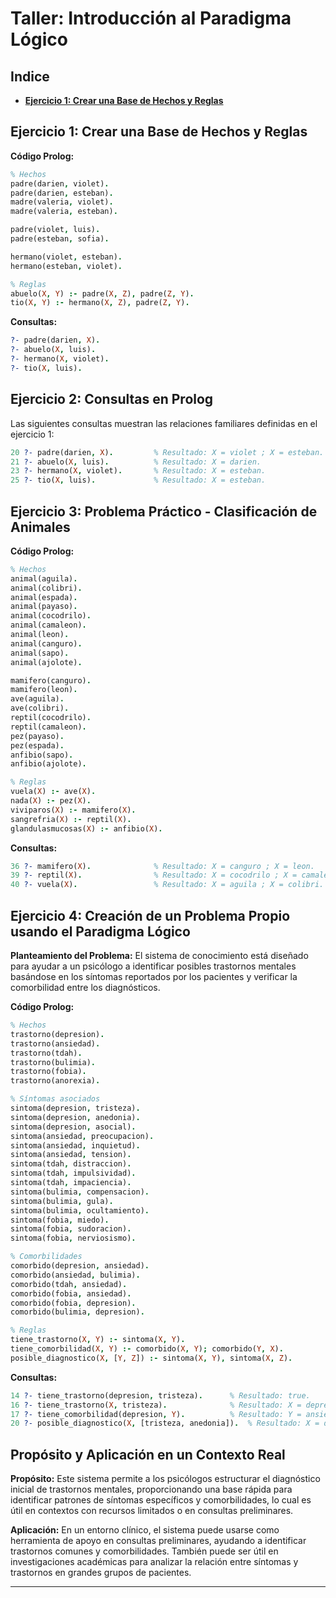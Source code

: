 # Taller: Introducción al Paradigma Lógico

## Indice
- [**Ejercicio 1: Crear una Base de Hechos y Reglas**](#ejercicio_1_crear_una_base_de_hechos_y_reglas)

## Ejercicio 1: Crear una Base de Hechos y Reglas

**Código Prolog:**

```prolog
% Hechos
padre(darien, violet).
padre(darien, esteban).
madre(valeria, violet).
madre(valeria, esteban).

padre(violet, luis).
padre(esteban, sofia).

hermano(violet, esteban).
hermano(esteban, violet).

% Reglas
abuelo(X, Y) :- padre(X, Z), padre(Z, Y).
tio(X, Y) :- hermano(X, Z), padre(Z, Y).
```

**Consultas:**

```prolog
?- padre(darien, X).
?- abuelo(X, luis).
?- hermano(X, violet).
?- tio(X, luis).
```

## Ejercicio 2: Consultas en Prolog

Las siguientes consultas muestran las relaciones familiares definidas en el ejercicio 1:

```prolog
20 ?- padre(darien, X).         % Resultado: X = violet ; X = esteban.
21 ?- abuelo(X, luis).          % Resultado: X = darien.
23 ?- hermano(X, violet).       % Resultado: X = esteban.
25 ?- tio(X, luis).             % Resultado: X = esteban.
```

## Ejercicio 3: Problema Práctico - Clasificación de Animales

**Código Prolog:**

```prolog
% Hechos
animal(aguila).
animal(colibri).
animal(espada).
animal(payaso).
animal(cocodrilo).
animal(camaleon).
animal(leon).
animal(canguro).
animal(sapo).
animal(ajolote).

mamifero(canguro).
mamifero(leon).
ave(aguila).
ave(colibri).
reptil(cocodrilo).
reptil(camaleon).
pez(payaso).
pez(espada).
anfibio(sapo).
anfibio(ajolote).

% Reglas
vuela(X) :- ave(X).
nada(X) :- pez(X).
viviparos(X) :- mamifero(X).
sangrefria(X) :- reptil(X).
glandulasmucosas(X) :- anfibio(X).
```

**Consultas:**

```prolog
36 ?- mamifero(X).              % Resultado: X = canguro ; X = leon.
39 ?- reptil(X).                % Resultado: X = cocodrilo ; X = camaleon.
40 ?- vuela(X).                 % Resultado: X = aguila ; X = colibri.
```

## Ejercicio 4: Creación de un Problema Propio usando el Paradigma Lógico

**Planteamiento del Problema:**
El sistema de conocimiento está diseñado para ayudar a un psicólogo a identificar posibles trastornos mentales basándose en los síntomas reportados por los pacientes y verificar la comorbilidad entre los diagnósticos. 

**Código Prolog:**

```prolog
% Hechos
trastorno(depresion).
trastorno(ansiedad).
trastorno(tdah).
trastorno(bulimia).
trastorno(fobia).
trastorno(anorexia).

% Síntomas asociados
sintoma(depresion, tristeza).
sintoma(depresion, anedonia).
sintoma(depresion, asocial).
sintoma(ansiedad, preocupacion).
sintoma(ansiedad, inquietud).
sintoma(ansiedad, tension).
sintoma(tdah, distraccion).
sintoma(tdah, impulsividad).
sintoma(tdah, impaciencia).
sintoma(bulimia, compensacion).
sintoma(bulimia, gula).
sintoma(bulimia, ocultamiento).
sintoma(fobia, miedo).
sintoma(fobia, sudoracion).
sintoma(fobia, nerviosismo).

% Comorbilidades
comorbido(depresion, ansiedad).
comorbido(ansiedad, bulimia).
comorbido(tdah, ansiedad).
comorbido(fobia, ansiedad).
comorbido(fobia, depresion).
comorbido(bulimia, depresion).

% Reglas
tiene_trastorno(X, Y) :- sintoma(X, Y).
tiene_comorbilidad(X, Y) :- comorbido(X, Y); comorbido(Y, X).
posible_diagnostico(X, [Y, Z]) :- sintoma(X, Y), sintoma(X, Z).
```

**Consultas:**

```prolog
14 ?- tiene_trastorno(depresion, tristeza).      % Resultado: true.
16 ?- tiene_trastorno(X, tristeza).              % Resultado: X = depresion.
17 ?- tiene_comorbilidad(depresion, Y).          % Resultado: Y = ansiedad ; Y = fobia ; Y = bulimia.
20 ?- posible_diagnostico(X, [tristeza, anedonia]).  % Resultado: X = depresion.
```

## Propósito y Aplicación en un Contexto Real

**Propósito:** Este sistema permite a los psicólogos estructurar el diagnóstico inicial de trastornos mentales, proporcionando una base rápida para identificar patrones de síntomas específicos y comorbilidades, lo cual es útil en contextos con recursos limitados o en consultas preliminares.

**Aplicación:** En un entorno clínico, el sistema puede usarse como herramienta de apoyo en consultas preliminares, ayudando a identificar trastornos comunes y comorbilidades. También puede ser útil en investigaciones académicas para analizar la relación entre síntomas y trastornos en grandes grupos de pacientes.

---
